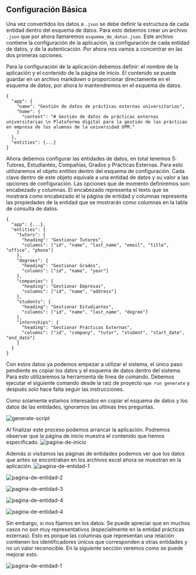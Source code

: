 ## Configuración Básica
Una vez convertidos los datos a `.json` se debe definir la estructura de cada entidad dentro del esquema de datos. Para esto debemos crear un archivo `.json` que por ahora llamaremos `esquema_de_datos.json`.
Este archivo contiene la configuración de la aplicación, la configuración de cada entidad de datos, y de la autenticación. Por ahora nos vamos a concentrar en las dos primeras opciones.

Para la configuración de la aplicación debemos definir: el nombre de la aplicación y el contenido de la página de inicio. El contenido se puede guardar en un archivo markdown o proporcionar directamente en el esquema de datos, por ahora lo mantendremos en el esquema de datos.

```
{
  "app": {
    "name": "Gestión de datos de prácticas externas universitarias",
    "home": {
      "content": "# Gestión de datos de prácticas externas universitarias \n Plataforma digital para la gestión de las prácticas en empresa de los alumnos de la universidad UPM."
    }
  },
  "entities": {...}
}
```

Ahora debemos configurar las entidades de datos, en total tenemos 5: Tutores, Estudiantes, Compañías, Grados y Prácticas Externas. Para esto utilizaremos el objeto _entities_ dentro del esquema de configuración. Cada clave dentro de este objeto equivale a una entidad de datos y su valor a las opciones de configuración. Las opciones que de momento definiremos son: encabezado y columnas. El encabezado representa el texto que se mostrará como encabezado el la página de entidad y columnas representa las propiedades de la entidad que se mostrarán como columnas en la tabla de consulta de datos.

```
{
  "app": {...},
  "entities": {
    "tutors": {
      "heading": "Gestionar Tutores",
      "columns": ["id", "name", "last_name", "email", "title", "office", "phone"]
    },
    "degrees": {
      "heading": "Gestionar Grados",
      "columns": ["id", "name", "year"]
    },
    "companies": {
      "heading": "Gestionar Empresas",
      "columns": ["id", "name", "address"]
    },
    "students": {
      "heading": "Gestionar Estudiantes",
      "columns": ["id", "name", "last_name", "degree"]
    },
    "internships": {
      "heading": "Gestionar Prácticas Externas",
      "columns": ["id", "company", "tutor", "student", "start_date", "end_date"]
    }
  }
}
```

Con estos datos ya podemos empezar a utilizar el sistema, el único paso pendiente es copiar los datos y el esquema de datos dentro del sistema. Para esto utilizaremos la herramienta de línea de comando. Debemos ejecutar el siguiente comando desde la raíz de proyecto `npm run generate` y después solo hace falta seguir las instrucciones.

Como solamente estamos interesados en copiar el esquema de datos y los datos de las entidades, ignoramos las ultimas tres preguntas.

![generate-script](../assets/manual_copy_files.png)

Al finalizar este proceso podemos arrancar la aplicación. Podremos observar que la página de inicio muestra el contenido que hemos especificado.
![pagina-de-inicio](../assets/manual_home.png)

Además si visitamos las páginas de entidades podemos ver que los datos que antes se encontraban en los archivos excel ahora se muestran en la aplicación.
![pagina-de-entidad-1](../assets/manual_entity_1_basic.png)

![pagina-de-entidad-2](../assets/manual_entity_2_basic.png)

![pagina-de-entidad-3](../assets/manual_entity_3_basic.png)

![pagina-de-entidad-4](../assets/manual_entity_4_basic.png)

![pagina-de-entidad-4](../assets/manual_entity_5a_basic.png)

Sin embargo, si nos fijamos en los datos. Se puede apreciar que en muchos casos no son muy representativos (especialmente en la entidad prácticas externas). Esto es porque las columnas que representan una relación contienen los identificadores únicos que corresponden a otras entidades y no un valor reconocible. En la siguiente sección veremos como se puede mejorar esto.

![pagina-de-entidad-1](../assets/manual_entity_5b_basic.png)